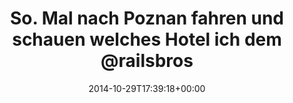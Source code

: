 ---
retweeted: false
source: <a href="http://twitter.com" rel="nofollow">Twitter Web Client</a>
entities:
  hashtags: []
  symbols: []
  user_mentions: []
  urls: []
display_text_range:
- '0'
- '101'
favorite_count: '0'
id_str: '527515031639166978'
truncated: false
retweet_count: '0'
id: '527515031639166978'
created_at: Wed Oct 29 17:39:18 +0000 2014
favorited: false
full_text: So. Mal nach Poznan fahren und schauen welches Hotel ich dem [@railsbros_dirk](https://twitter.com/railsbros_dirk)
  da eingebrockt habe. /o\
lang: de
tags:
- pesos/twitter
date: '2014-10-29T17:39:18+00:00'
src: https://twitter.com/bascht/status/527515031639166978
original_url: https://twitter.com/bascht/status/527515031639166978
type: twitter_tweet
text: So. Mal nach Poznan fahren und schauen welches Hotel ich dem [@railsbros_dirk](https://twitter.com/railsbros_dirk)
  da eingebrockt habe. /o\
title: So. Mal nach Poznan fahren und schauen welches Hotel ich dem @railsbros

---